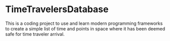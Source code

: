 # TimeTravelersDatabase
This is a coding project to use and learn modern programming frameworks to create a simple list of time and points in space where it has been deemed safe for time traveler arrival.
